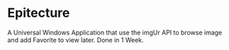 # Epitecture
A Universal Windows Application that use the imgUr API to browse image and add Favorite to view later.
Done in 1 Week.
